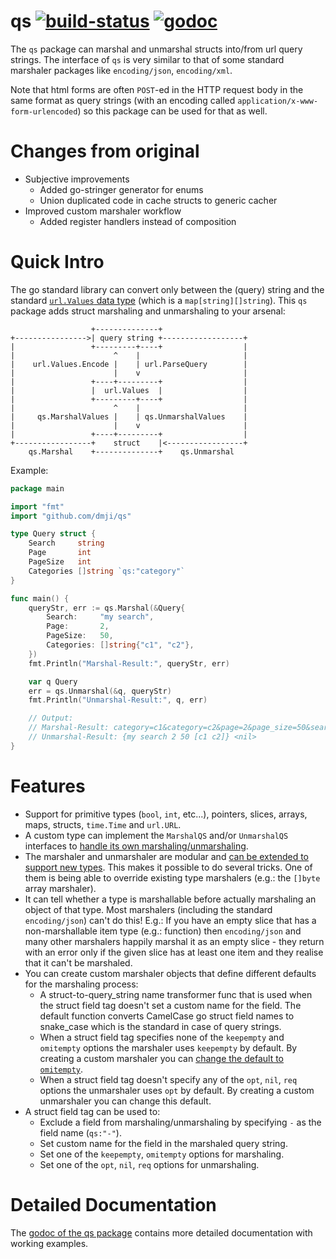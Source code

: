 # qs [![build-status](https://travis-ci.org/dmji/qs.svg?branch=master)](https://travis-ci.org/dmji/qs) [![godoc](https://godoc.org/github.com/dmji/qs?status.svg)](https://godoc.org/github.com/dmji/qs)

The `qs` package can marshal and unmarshal structs into/from url query strings.
The interface of `qs` is very similar to that of some standard marshaler
packages like `encoding/json`, `encoding/xml`.

Note that html forms are often `POST`-ed in the HTTP request body in the same
format as query strings (with an encoding called `application/x-www-form-urlencoded`)
so this package can be used for that as well.

# Changes from original

- Subjective improvements
  - Added go-stringer generator for enums
  - Union duplicated code in cache structs to generic cacher
- Improved custom marshaler workflow
  - Added register handlers instead of composition

# Quick Intro

The go standard library can convert only between the (query) string and the
standard [`url.Values` data type](https://golang.org/pkg/net/url/#Values)
(which is a `map[string][]string`).
This `qs` package adds struct marshaling and unmarshaling to your arsenal:

```
                  +--------------+
+---------------->| query string +------------------+
|                 +---------+----+                  |
|                      ^    |                       |
|    url.Values.Encode |    | url.ParseQuery        |
|                      |    v                       |
|                 +----+---------+                  |
|                 |  url.Values  |                  |
|                 +---------+----+                  |
|                      ^    |                       |
|     qs.MarshalValues |    | qs.UnmarshalValues    |
|                      |    v                       |
|                 +----+---------+                  |
+-----------------+    struct    |<-----------------+
    qs.Marshal    +--------------+    qs.Unmarshal
```

Example:

```go
package main

import "fmt"
import "github.com/dmji/qs"

type Query struct {
	Search     string
	Page       int
	PageSize   int
	Categories []string `qs:"category"`
}

func main() {
	queryStr, err := qs.Marshal(&Query{
		Search:     "my search",
		Page:       2,
		PageSize:   50,
		Categories: []string{"c1", "c2"},
	})
	fmt.Println("Marshal-Result:", queryStr, err)

	var q Query
	err = qs.Unmarshal(&q, queryStr)
	fmt.Println("Unmarshal-Result:", q, err)

	// Output:
	// Marshal-Result: category=c1&category=c2&page=2&page_size=50&search=my+search <nil>
	// Unmarshal-Result: {my search 2 50 [c1 c2]} <nil>
}
```

# Features

- Support for primitive types (`bool`, `int`, etc...), pointers, slices, arrays,
  maps, structs, `time.Time` and `url.URL`.
- A custom type can implement the `MarshalQS` and/or `UnmarshalQS` interfaces
  to [handle its own marshaling/unmarshaling](https://godoc.org/github.com/dmji/qs/#example-package--SelfMarshalingType).
- The marshaler and unmarshaler are modular and
  [can be extended to support new types](https://godoc.org/github.com/dmji/qs/#example-package--CustomMarshalerFactory).
  This makes it possible to do several tricks. One of them is being able to
  override existing type marshalers (e.g.: the `[]byte` array marshaler).
- It can tell whether a type is marshallable before actually marshaling an
  object of that type. Most marshalers (including the standard `encoding/json`)
  can't do this! E.g.: If you have an empty slice that has a non-marshallable
  item type (e.g.: function) then `encoding/json` and many other marshalers
  happily marshal it as an empty slice - they return with an error only if the
  given slice has at least one item and they realise that it can't be marshaled.
- You can create custom marshaler objects that define different defaults for
  the marshaling process:
  - A struct-to-query_string name transformer func that is used when the struct
    field tag doesn't set a custom name for the field. The default function
    converts CamelCase go struct field names to snake_case which is the standard
    in case of query strings.
  - When a struct field tag specifies none of the `keepempty` and `omitempty`
    options the marshaler uses `keepempty` by default. By creating a custom
    marshaler you can
    [change the default to `omitempty`](https://godoc.org/github.com/dmji/qs/#example-package--DefaultOmitEmpty).
  - When a struct field tag doesn't specify any of the `opt`, `nil`, `req`
    options the unmarshaler uses `opt` by default. By creating a custom
    unmarshaler you can change this default.
- A struct field tag can be used to:
  - Exclude a field from marshaling/unmarshaling by specifying `-` as the
    field name (`qs:"-"`).
  - Set custom name for the field in the marshaled query string.
  - Set one of the `keepempty`, `omitempty` options for marshaling.
  - Set one of the `opt`, `nil`, `req` options for unmarshaling.

# Detailed Documentation

The [godoc of the qs package](https://godoc.org/github.com/dmji/qs/)
contains more detailed documentation with working examples.
